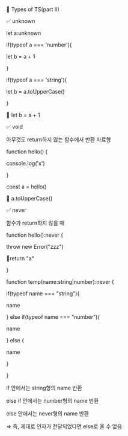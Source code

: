📌 Types of TS(part II)

✅ unknown

let a:unknown

if(typeof a === 'number'){

let b = a + 1

}

if(typeof a === 'string'){

let b = a.toUpperCase()

}

🚫 let b = a + 1

✅ void

아무것도 return하지 않는 함수에서 반환 자료형

function hello() {

console.log('x')

}

const a = hello()

🚫 a.toUpperCase()

✅ never

함수가 return하지 않을 때

function hello():never {

throw new Error("zzz")

🚫return "a"

}

function temp(name:string|number):never {

if(typeof name === "string"){

name

} else if(typeof name === "number"){

name

} else {

name

}

}

if 안에서는 string형의 name 반환

else if 안에서는 number형의 name 반환

else 안에서는 never형의 name 반환

⇒ 즉, 제대로 인자가 전달되었다면 else로 올 수 없음
